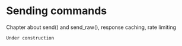 # Sending commands

Chapter about send() and send_raw(), response caching, rate limiting

```{attention}
Under construction
```
